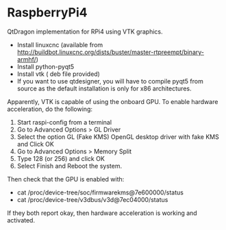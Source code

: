 # RaspberryPi4
QtDragon implementation for RPi4 using VTK graphics.

- Install linuxcnc (available from http://buildbot.linuxcnc.org/dists/buster/master-rtpreempt/binary-armhf/)
- Install python-pyqt5
- Install vtk ( deb file provided)
- If you want to use qtdesigner, you will have to compile pyqt5 from source as the default installation is only for x86 architectures.

Apparently, VTK is capable of using the onboard GPU. To enable hardware acceleration, do the following:
1. Start raspi-config from a terminal
2. Go to Advanced Options > GL Driver
3. Select the option GL (Fake KMS) OpenGL desktop driver with fake KMS and Click OK
4. Go to Advanced Options > Memory Split
5. Type 128 (or 256) and click OK
6. Select Finish and Reboot the system.

Then check that the GPU is enabled with:
- cat /proc/device-tree/soc/firmwarekms@7e600000/status
- cat /proc/device-tree/v3dbus/v3d@7ec04000/status

If they both report okay, then hardware acceleration is working and activated.
